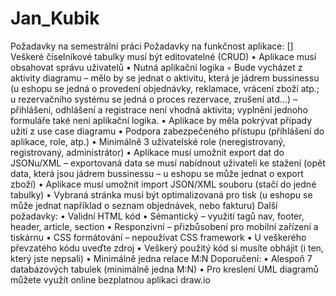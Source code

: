 # Jan_Kubik
Požadavky na semestrální práci
Požadavky na funkčnost aplikace:
[] Veškeré číselníkové tabulky musí být editovatelné (CRUD)
• Aplikace musí obsahovat správu uživatelů
• Nutná aplikační logika
◦ Bude vycházet z aktivity diagramu – mělo by se jednat o aktivitu, která je jádrem
bussinessu (u eshopu se jedná o provedení objednávky, reklamace, vrácení zboží
atp.; u rezervačního systému se jedná o proces rezervace, zrušení atd...) –
přihlášení, odhlášení a registrace není vhodná aktivita; vyplnění jednoho formuláře
také není aplikační logika.
• Aplikace by měla pokrývat případy užití z use case diagramu
• Podpora zabezpečeného přístupu (přihlášení do aplikace, role, atp.)
• Minimálně 3 uživatelské role (neregistrovaný, registrovaný, administrátor)
• Aplikace musí umožnit export dat do JSONu/XML – exportovaná data se musí
nabídnout uživateli ke stažení (opět data, která jsou jádrem bussinessu – u eshopu se
může jednat o export zboží)
• Aplikace musí umožnit import JSON/XML souboru (stačí do jedné tabulky)
• Vybraná stránka musí být optimalizovaná pro tisk (u eshopu se může jednat například o
seznam objednávek, nebo fakturu)
Další požadavky:
• Validní HTML kód
• Sémantický – využití tagů nav, footer, header, article, section
• Responzivní – přizbůsobení pro mobilní zařízení a tiskárnu
• CSS formátování – nepoužívat CSS framework
• U veškerého převzatého kódu uveďte zdroj
• Veškerý použitý kód si musíte obhájit (i ten, který jste nepsali)
• Minimálně jedna relace M:N
Doporučení:
• Alespoň 7 databázových tabulek (minimálně jedna M:N)
• Pro kreslení UML diagramů můžete využít online bezplatnou aplikaci draw.io
